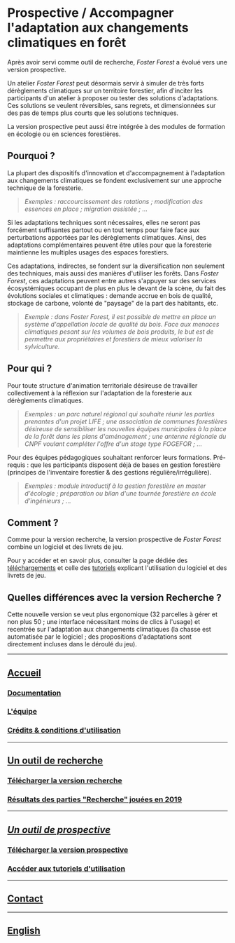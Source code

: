 # Prospective / Accompagner l'adaptation aux changements climatiques en forêt

Après avoir servi comme outil de recherche, _Foster Forest_ a évolué vers une version prospective.

Un atelier _Foster Forest_ peut désormais servir à simuler de très forts dérèglements climatiques sur un territoire forestier, afin d'inciter les participants d'un atelier à proposer ou tester des solutions d'adaptations. Ces solutions se veulent réversibles, sans regrets, et dimensionnées sur des pas de temps plus courts que les solutions techniques.

La version prospective peut aussi être intégrée à des modules de formation en écologie ou en sciences forestières.


## Pourquoi ?

La plupart des dispositifs d'innovation et d'accompagnement à l'adaptation aux changements climatiques se fondent exclusivement sur une approche technique de la foresterie.

> *Exemples : raccourcissement des rotations ; modification des essences en place ; migration assistée ; ...*

Si les adaptations techniques sont nécessaires, elles ne seront pas forcément suffisantes partout ou en tout temps pour faire face aux perturbations apportées par les dérèglements climatiques. Ainsi, des adaptations complémentaires peuvent être utiles pour que la foresterie maintienne les multiples usages des espaces forestiers.

Ces adaptations, indirectes, se fondent sur la diversification non seulement des techniques, mais aussi des manières d'utiliser les forêts. Dans _Foster Forest_, ces adaptations peuvent entre autres s'appuyer sur des services écosystémiques occupant de plus en plus le devant de la scène, du fait des évolutions sociales et climatiques : demande accrue en bois de qualité, stockage de carbone, volonté de "paysage" de la part des habitants, etc.

> *Exemple : dans _Foster Forest_, il est possible de mettre en place un système d'appellation locale de qualité du bois. Face aux menaces climatiques pesant sur les volumes de bois produits, le but est de permettre aux propriétaires et forestiers de mieux valoriser la sylviculture.*


## Pour qui ?


Pour toute structure d'animation territoriale désireuse de travailler collectivement à la réflexion sur l'adaptation de la foresterie aux dérèglements climatiques.

> *Exemples : un parc naturel régional qui souhaite réunir les parties prenantes d'un projet LIFE ; une association de communes forestières désireuse de sensibiliser les nouvelles équipes municipales à la place de la forêt dans les plans d'aménagement ; une antenne régionale du CNPF voulant compléter l'offre d'un stage type FOGEFOR ; ...*


Pour des équipes pédagogiques souhaitant renforcer leurs formations. Pré-requis : que les participants disposent déjà de bases en gestion forestière (principes de l'inventaire forestier & des gestions régulière/irrégulière).

> *Exemples : module introductif à la gestion forestière en master d'écologie ; préparation ou bilan d'une tournée forestière en école d'ingénieurs ; ...*


## Comment ?

Comme pour la version recherche, la version prospective de _Foster Forest_ combine un logiciel et des livrets de jeu.

Pour y accéder et en savoir plus, consulter la page dédiée des [téléchargements](https://timotheefouqueray.github.io/fosterforest/prospective/telecharger-prospective) et celle des [tutoriels](https://timotheefouqueray.github.io/fosterforest/prospective/tutoriels) explicant l'utilisation du logiciel et des livrets de jeu.

## Quelles différences avec la version Recherche ?

Cette nouvelle version se veut plus ergonomique (32 parcelles à gérer et non plus 50 ; une interface nécessitant moins de clics à l'usage) et recentrée sur l'adaptation aux changements climatiques (la chasse est automatisée par le logiciel ; des propositions d'adaptations sont directement incluses dans le déroulé du jeu).



***

## [Accueil](https://timotheefouqueray.github.io/fosterforest/README)
### [Documentation](https://timotheefouqueray.github.io/fosterforest/home/documentation)
### [L'équipe](https://timotheefouqueray.github.io/fosterforest/home/equipe)
### [Crédits & conditions d'utilisation](https://timotheefouqueray.github.io/fosterforest/home/credits-utilisation)

***
## [Un outil de recherche](https://timotheefouqueray.github.io/fosterforest/recherche/recherche)
### [Télécharger la version recherche](https://timotheefouqueray.github.io/fosterforest/recherche/telecharger-recherche)
### [Résultats des parties "Recherche" jouées en 2019](https://timotheefouqueray.github.io/fosterforest/recherche/results-quelques-mots)

***
## *[Un outil de prospective](https://timotheefouqueray.github.io/fosterforest/prospective/prospective)*
### [Télécharger la version prospective](https://timotheefouqueray.github.io/fosterforest/prospective/telecharger-prospective)
### [Accéder aux tutoriels d'utilisation](https://timotheefouqueray.github.io/fosterforest/prospective/tutoriels)

***
## [Contact](https://timotheefouqueray.github.io/fosterforest/contact)

***
## [English](https://liberation.fr)

